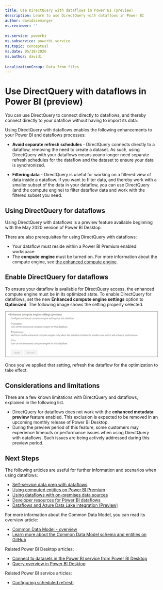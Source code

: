 ```yaml
---
title: Use DirectQuery with dataflows in Power BI (preview)
description: Learn to use DirectQuery with dataflows in Power BI
author: davidiseminger
ms.reviewer: ''

ms.service: powerbi
ms.subservice: powerbi-service
ms.topic: conceptual
ms.date: 05/19/2020
ms.author: davidi

LocalizationGroup: Data from files
---
```

# Use DirectQuery with dataflows in Power BI (preview)

You can use DirectQuery to connect directly to dataflows, and thereby connect directly to your dataflow without having to import its data. 

Using DirectQuery with dataflows enables the following enhancements to your Power BI and dataflows processes:

* **Avoid separate refresh schedules** - DirectQuery connects directly to a dataflow, removing the need to create a dataset. As such, using DirectQuery with your dataflows means youno longer need separate refresh schedules for the dataflow and the dataset to ensure your data is synchronized.

* **Filtering data** - DirectQuery is useful for working on a filtered view of data inside a dataflow. If you want to filter data, and thereby work with a smaller subset of the data in your dataflow, you can use DirectQuery (and the compute engine) to filter dataflow data and work with the filtered subset you need.


## Using DirectQuery for dataflows

Using DirectQuery with dataflows is a preview feature available beginning with the May 2020 version of Power BI Desktop. 

There are also prerequisites for using DirectQuery with dataflows:

* Your dataflow must reside within a Power BI Premium enabled workspace
* The **compute engine** must be turned on. For more information about the compute engine, see [the enhanced compute engine](service-dataflows-enhanced-compute-engine.md).

## Enable DirectQuery for dataflows

To ensure your dataflow is available for DirectQuery access, the enhanced compute engine must be in its optimized state. To enable DirectQuery for dataflows, set the new **Enhanced compute engine settings** option to **Optimized**. The following image shows the setting properly selected.

![Enable the enhanced compute engine for dataflows](media/service-dataflows-directquery/dataflows-directquery-01.png)

Once you've applied that setting, refresh the dataflow for the optimization to take effect. 


## Considerations and limitations

There are a few known limitations with DirectQuery and dataflows, explained in the following list.

* DirectQuery for dataflows does not work with the **enhanced metadata preview** feature enabled. This exclusion is expected to be removed in an upcoming monthly release of Power BI Desktop.
* During the preview period of this feature, some customers may experience timeouts or performance issues when using DirectQuery with dataflows. Such issues are being actively addressed during this preview period.


## Next Steps

The following articles are useful for further information and scenarios when using dataflows:

* [Self-service data prep with dataflows](service-dataflows-overview.md)
* [Using computed entities on Power BI Premium](service-dataflows-computed-entities-premium.md)
* [Using dataflows with on-premises data sources](service-dataflows-on-premises-gateways.md)
* [Developer resources for Power BI dataflows](service-dataflows-developer-resources.md)
* [Dataflows and Azure Data Lake integration (Preview)](service-dataflows-azure-data-lake-integration.md)

For more information about the Common Data Model, you can read its overview article:
* [Common Data Model - overview ](https://docs.microsoft.com/powerapps/common-data-model/overview)
* [Learn more about the Common Data Model schema and entities on GitHub](https://github.com/Microsoft/CDM)

Related Power BI Desktop articles:

* [Connect to datasets in the Power BI service from Power BI Desktop](../connect-data/desktop-report-lifecycle-datasets.md)
* [Query overview in Power BI Desktop](desktop-query-overview.md)

Related Power BI service articles:
* [Configuring scheduled refresh](../connect-data/refresh-scheduled-refresh.md)
